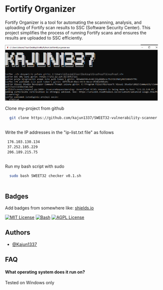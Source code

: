 # Fortify Organizer

Fortify Organizer is a tool for automating the scanning, analysis, and uploading of Fortify scan results to SSC (Software Security Center). This project simplifies the process of running Fortify scans and ensures the results are uploaded to SSC efficiently.

![](https://github.com/kajun1337/Fortify-Organizer/blob/main/fortify%20organizer.png)


Clone my-project from github

```bash
  git clone https://github.com/kajun1337/SWEET32-vulnerability-scanner.git
  
```
Write the IP addresses in the "ip-list.txt file" as follows
```bash
 176.103.130.134
 37.252.185.229
 206.189.215.75
  
```
Run my bash script with sudo

```bash
  sudo bash SWEET32 checker v0.1.sh
  
```

## Badges

Add badges from somewhere like: [shields.io](https://shields.io/)

[![MIT License](https://img.shields.io/badge/License-MIT-green.svg)](https://choosealicense.com/licenses/mit/)
[![Bash](https://img.shields.io/badge/License-GPL%20v3-yellow.svg)](https://opensource.org/licenses/)
[![AGPL License](https://img.shields.io/badge/license-AGPL-blue.svg)](http://www.gnu.org/licenses/agpl-3.0)


## Authors

- [@Kajun1337](https://www.github.com/kajun1337)



## FAQ

#### What operating system does it run on?

Tested on Windows only
